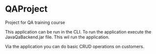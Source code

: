 # QAProject
Project for QA training course


This application can be run in the CLI. To run the application execute the JavaQaBackend.jar file. This wil run the application. 

Via the application you can do basic CRUD operations on customers.
